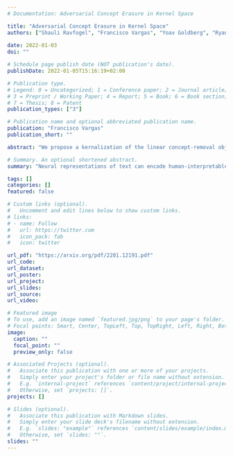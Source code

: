 ```yaml
---
# Documentation: Adversarial Concept Erasure in Kernel Space

title: "Adversarial Concept Erasure in Kernel Space"
authors: ["Shauli Ravfogel", "Francisco Vargas", "Yoav Goldberg", "Ryan Cotterell"]
               
date: 2022-01-03
doi: ""

# Schedule page publish date (NOT publication's date).
publishDate: 2022-01-05T15:16:19+02:00

# Publication type.
# Legend: 0 = Uncategorized; 1 = Conference paper; 2 = Journal article;
# 3 = Preprint / Working Paper; 4 = Report; 5 = Book; 6 = Book section;
# 7 = Thesis; 8 = Patent
publication_types: ["3"]

# Publication name and optional abbreviated publication name.
publication: "Francisco Vargas"
publication_short: ""

abstract: "We propose a kernalization of the linear concept-removal objective, and show that it is effective in guarding against the ability of certain nonlinear adversaries to recover the concept. Interestingly, our findings suggest that the division between linear and nonlinear models is overly simplistic: when considering the concept of binary gender and its neutralization, we do not find a single kernel space that exclusively contains all the concept-related information."

# Summary. An optional shortened abstract.
summary: "Neural representations of text can encode human-interpretable concepts, such as gender, in a nonlinear manner. We propose a kernalization of the linear concept-removal objective, and show that it is effective in guarding against the ability of ceratin nonlinear adversaries to recover the concept of interest; at the same time, it is difficult to guard against arbitrary nonlinear adversaries."

tags: []
categories: []
featured: false

# Custom links (optional).
#   Uncomment and edit lines below to show custom links.
# links:
# - name: Follow
#   url: https://twitter.com
#   icon_pack: fab
#   icon: twitter

url_pdf: "https://arxiv.org/pdf/2201.12191.pdf"
url_code: 
url_dataset:
url_poster:
url_project:
url_slides:
url_source:
url_video: 

# Featured image
# To use, add an image named `featured.jpg/png` to your page's folder.
# Focal points: Smart, Center, TopLeft, Top, TopRight, Left, Right, BottomLeft, Bottom, BottomRight.
image:
  caption: ""
  focal_point: ""
  preview_only: false

# Associated Projects (optional).
#   Associate this publication with one or more of your projects.
#   Simply enter your project's folder or file name without extension.
#   E.g. `internal-project` references `content/project/internal-project/index.md`.
#   Otherwise, set `projects: []`.
projects: []

# Slides (optional).
#   Associate this publication with Markdown slides.
#   Simply enter your slide deck's filename without extension.
#   E.g. `slides: "example"` references `content/slides/example/index.md`.
#   Otherwise, set `slides: ""`.
slides: ""
---
```


